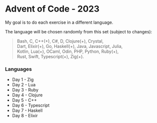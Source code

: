 # Advent of Code - 2023

My goal is to do each exercise in a different language.

The language will be chosen randomly from this set (subject to changes): 
> Bash, C, C++(+), C#, D, Clojure(+), Crystal, <br>
> Dart, Elixir(+), Go, Haskell(+), Java, Javascript, Julia, <br>
> Kotlin, Lua(+), OCaml, Odin, PHP, Python, Ruby(+), <br>
> Rust, Swift, Typescript(+), Zig(+). <br>

### Languages
- Day 1 - Zig
- Day 2 - Lua
- Day 3 - Ruby
- Day 4 - Clojure
- Day 5 - C++
- Day 6 - Typescript
- Day 7 - Haskell
- Day 8 - Elixir
